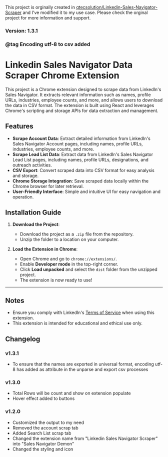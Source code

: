 This project is orginally created in [qtecsolution/Linkedin-Sales-Navigator-Scraper](https://github.com/qtecsolution/Linkedin-Sales-Navigator-Scraper) and I've modified it to my use case. Please check the orginal project for more information and support.

### Version: 1.3.1
### @tag Encoding utf-8 to csv added

# Linkedin Sales Navigator Data Scraper Chrome Extension

This project is a Chrome extension designed to scrape data from LinkedIn's Sales Navigator. It extracts relevant information such as names, profile URLs, industries, employee counts, and more, and allows users to download the data in CSV format. The extension is built using React and leverages Chrome's scripting and storage APIs for data extraction and management.

## Features

- **Scrape Account Data**: Extract detailed information from LinkedIn's Sales Navigator Account pages, including names, profile URLs, industries, employee counts, and more.
- **Scrape Lead List Data**: Extract data from LinkedIn's Sales Navigator Lead List pages, including names, profile URLs, designations, and outreach activities.
- **CSV Export**: Convert scraped data into CSV format for easy analysis and storage.
- **Chrome Storage Integration**: Save scraped data locally within the Chrome browser for later retrieval.
- **User-Friendly Interface**: Simple and intuitive UI for easy navigation and operation.

## Installation Guide

1. **Download the Project**:

   - Download the project as a `.zip` file from the repository.
   - Unzip the folder to a location on your computer.

2. **Load the Extension in Chrome**:
   - Open Chrome and go to `chrome://extensions/`.
   - Enable **Developer mode** in the top-right corner.
   - Click **Load unpacked** and select the `dist` folder from the unzipped project.
   - The extension is now ready to use!

---

## Notes

- Ensure you comply with LinkedIn's [Terms of Service](https://www.linkedin.com/legal/user-agreement) when using this extension.
- This extension is intended for educational and ethical use only.

## Changelog

### v1.3.1

- To ensure that the names are exported in universal format, encoding utf-8 has added as attribute in the unparse and export csv processes

### v1.3.0

- Total Rows will be count and show on extension populate
- Hover effect added to buttons

### v1.2.0

- Customized the output to my need
- Removed the account scrap tab
- Added Search List scrap tab
- Changed the extension name from "Linkedin Sales Navigator Scraper" into "Sales Navigator Demon"
- Changed the styling and icon
